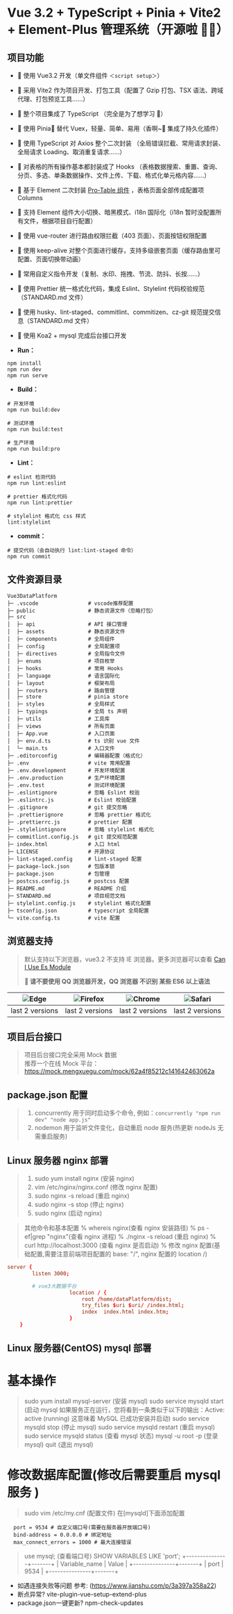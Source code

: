 # Vue 3.2 + TypeScript + Pinia + Vite2 + Element-Plus 管理系统（开源啦 🎉🎉）

## 项目功能

- 🚀 使用 Vue3.2 开发（单文件组件 `＜script setup＞`）
- 🚀 采用 Vite2 作为项目开发、打包工具（配置了 Gzip 打包、TSX 语法、跨域代理、打包预览工具……）
- 🚀 整个项目集成了 TypeScript （完全是为了想学习 🤣）
- 🚀 使用 Pinia🍍 替代 Vuex，轻量、简单、易用（香啊~🤤 集成了持久化插件）
- 🚀 使用 TypeScript 对 Axios 整个二次封装 （全局错误拦截、常用请求封装、全局请求 Loading、取消重复请求……）
- 🚀 对表格的所有操作基本都封装成了 Hooks （表格数据搜索、重置、查询、分页、多选、单条数据操作、文件上传、下载、格式化单元格内容……）
- 🚀 基于 Element 二次封装 [Pro-Table 组件](https://juejin.cn/post/7094890833064755208) ，表格页面全部传成配置项 Columns
- 🚀 支持 Element 组件大小切换、暗黑模式、i18n 国际化（i18n 暂时没配置所有文件，根据项目自行配置）
- 🚀 使用 vue-router 进行路由权限拦截（403 页面）、页面按钮权限配置
- 🚀 使用 keep-alive 对整个页面进行缓存，支持多级嵌套页面（缓存路由里可配置、页面切换带动画）
- 🚀 常用自定义指令开发（复制、水印、拖拽、节流、防抖、长按……）
- 🚀 使用 Prettier 统一格式化代码，集成 Eslint、Stylelint 代码校验规范（STANDARD.md 文件）
- 🚀 使用 husky、lint-staged、commitlint、commitizen、cz-git 规范提交信息（STANDARD.md 文件）
- 🚀 使用 Koa2 + mysql 完成后台接口开发

- **Run：**

```
npm install
npm run dev
npm run serve
```

- **Build：**

```text
# 开发环境
npm run build:dev

# 测试环境
npm run build:test

# 生产环境
npm run build:pro
```

- **Lint：**

```text
# eslint 检测代码
npm run lint:eslint

# prettier 格式化代码
npm run lint:prettier

# stylelint 格式化 css 样式
lint:stylelint
```

- **commit：**

```text
# 提交代码（会自动执行 lint:lint-staged 命令）
npm run commit
```

## 文件资源目录

```text
Vue3DataPlatform
├─ .vscode                # vscode推荐配置
├─ public                 # 静态资源文件（忽略打包）
├─ src
│  ├─ api                 # API 接口管理
│  ├─ assets              # 静态资源文件
│  ├─ components          # 全局组件
│  ├─ config              # 全局配置项
│  ├─ directives          # 全局指令文件
│  ├─ enums               # 项目枚举
│  ├─ hooks               # 常用 Hooks
│  ├─ language            # 语言国际化
│  ├─ layout              # 框架布局
│  ├─ routers             # 路由管理
│  ├─ store               # pinia store
│  ├─ styles              # 全局样式
│  ├─ typings             # 全局 ts 声明
│  ├─ utils               # 工具库
│  ├─ views               # 所有页面
│  ├─ App.vue             # 入口页面
│  ├─ env.d.ts            # ts 识别 vue 文件
│  └─ main.ts             # 入口文件
├─ .editorconfig          # 编辑器配置（格式化）
├─ .env                   # vite 常用配置
├─ .env.development       # 开发环境配置
├─ .env.production        # 生产环境配置
├─ .env.test              # 测试环境配置
├─ .eslintignore          # 忽略 Eslint 校验
├─ .eslintrc.js           # Eslint 校验配置
├─ .gitignore             # git 提交忽略
├─ .prettierignore        # 忽略 prettier 格式化
├─ .prettierrc.js         # prettier 配置
├─ .stylelintignore       # 忽略 stylelint 格式化
├─ commitlint.config.js   # git 提交规范配置
├─ index.html             # 入口 html
├─ LICENSE                # 开源协议
├─ lint-staged.config     # lint-staged 配置
├─ package-lock.json      # 包版本锁
├─ package.json           # 包管理
├─ postcss.config.js      # postcss 配置
├─ README.md              # README 介绍
├─ STANDARD.md            # 项目规范文档
├─ stylelint.config.js    # stylelint 格式化配置
├─ tsconfig.json          # typescript 全局配置
└─ vite.config.ts         # vite 配置
```

## 浏览器支持

> 默认支持以下浏览器，vue3.2 不支持 IE 浏览器。更多浏览器可以查看 [Can I Use Es Module](https://caniuse.com/?search=ESModule)
>
> **💢 请不要使用 QQ 浏览器开发，QQ 浏览器 不识别 某些 ES6 以上语法**

| ![Edge](https://iamge-1259297738.cos.ap-chengdu.myqcloud.com/md/Edge.png) | ![Firefox](https://iamge-1259297738.cos.ap-chengdu.myqcloud.com/md/Firefox.png) | ![Chrome](https://iamge-1259297738.cos.ap-chengdu.myqcloud.com/md/Chrome.png) | ![Safari](https://iamge-1259297738.cos.ap-chengdu.myqcloud.com/md/Safari.png) |
| :-----------------------------------------------------------------------: | :-----------------------------------------------------------------------------: | :---------------------------------------------------------------------------: | :---------------------------------------------------------------------------: |
|                              last 2 versions                              |                                 last 2 versions                                 |                                last 2 versions                                |                                last 2 versions                                |

## 项目后台接口

> 项目后台接口完全采用 Mock 数据  
> 推荐一个在线 Mock 平台： https://mock.mengxuegu.com/mock/62a4f85212c141642463062a

## package.json 配置

> 1. concurrently 用于同时启动多个命令, 例如：`concurrently "npm run dev" "node app.js"`
> 2. nodemon 用于监听文件变化，自动重启 node 服务(热更新 nodeJs 无需重启服务)

## Linux 服务器 nginx 部署

> 1. sudo yum install nginx (安装 nginx)
> 2. vim /etc/nginx/nginx.conf (修改 nginx 配置)
> 3. sudo nginx -s reload (重启 nginx)
> 4. sudo nginx -s stop (停止 nginx)
> 5. sudo nginx (启动 nginx)

> 其他命令和基本配置
> % whereis nginx(查看 nginx 安装路径)
> % ps -ef|grep "nginx"(查看 nginx 进程)
> % ./nginx -s reload (重启 nginx)
> % curl http://localhost:3000 (查看 nginx 是否启动)
> % 修改 nginx 配置(基础配置,需要注意前端项目配置的 base: "/", nginx 配置的 location /)

```nginx.conf
server {
        listen 3000;

        # vue3大数据平台
					location / {
						root /home/dataPlatform/dist;
						try_files $uri $uri/ /index.html;
						index  index.html index.htm;
					}
    }
```

## Linux 服务器(CentOS) mysql 部署

# 基本操作

> sudo yum install mysql-server (安装 mysql)
> sudo service mysqld start (启动 mysql 如果服务正在运行，您将看到一条类似于以下的输出：Active: active (running) 这意味着 MySQL 已成功安装并启动)
> sudo service mysqld stop (停止 mysql)
> sudo service mysqld restart (重启 mysql)
> sudo service mysqld status (查看 mysql 状态)
> mysql -u root -p (登录 mysql)
> quit (退出 mysql)

# 修改数据库配置(修改后需要重启 mysql 服务 )

> sudo vim /etc/my.cnf (配置文件)
> 在[mysqld]下面添加配置

```
  port = 9534 # 自定义端口号(需要在服务器开放端口号)
  bind-address = 0.0.0.0 # 绑定地址
  max_connect_errors = 1000 # 最大连接错误
```

> use mysql; (查看端口号)
> SHOW VARIABLES LIKE 'port';
> +---------------+-------+
> | Variable_name | Value |
> +---------------+-------+
> | port | 9534 |
> +---------------+-------+

- 如遇连接失败等问题 参考: (https://www.jianshu.com/p/3a397a358a22)
- 断点异常? vite-plugin-vue-setup-extend-plus
- package.json一键更新? npm-check-updates
